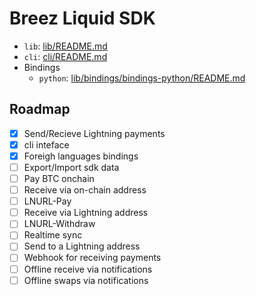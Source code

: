 # Breez Liquid SDK

- `lib`: [lib/README.md](lib/core/README.md)
- `cli`: [cli/README.md](cli/README.md)
- Bindings
  - `python`: [lib/bindings/bindings-python/README.md]()

## Roadmap
- [x] Send/Recieve Lightning payments
- [x] cli inteface
- [x] Foreigh languages bindings
- [ ] Export/Import sdk data
- [ ] Pay BTC onchain
- [ ] Receive via on-chain address
- [ ] LNURL-Pay
- [ ] Receive via Lightning address
- [ ] LNURL-Withdraw
- [ ] Realtime sync
- [ ] Send to a Lightning address 
- [ ] Webhook for receiving payments
- [ ] Offline receive via notifications
- [ ] Offline swaps via notifications
